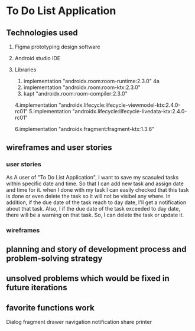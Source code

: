 # To Do List Application

## Technologies used

1. Figma prototyping design software 
2. Android studio IDE
3. Libraries
 
    1. implementation "androidx.room:room-runtime:2.3.0" 4a
    2. implementation "androidx.room:room-ktx:2.3.0"
    3. kapt "androidx.room:room-compiler:2.3.0"

    4.implementation "androidx.lifecycle:lifecycle-viewmodel-ktx:2.4.0-rc01"
    5.implementation "androidx.lifecycle:lifecycle-livedata-ktx:2.4.0-rc01"

    6.implementation "androidx.fragment:fragment-ktx:1.3.6"
  

## wireframes and user stories

### user stories
As A user of "To Do List Application", I want to save my scasuled tasks within specific date and time. 
So that I can add new task and assign date and time for it. when I done with my task I can easily checked that this task is done 
or even delete the task so it will not be visibel any where. In addition, if the due date of the task reach to day date,
I'll get a notification about that task. Also, I if the due date of the task exceeded to day date, there will be a warning on that task.
So, I can delete the task or update it. 


### wireframes 











## planning and story of development process and problem-solving strategy






## unsolved problems which would be fixed in future iterations





## favorite functions work
Dialog fragment
drawer navigation
notification
share
printer






